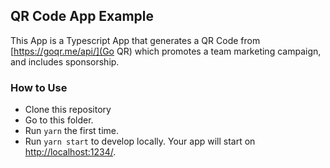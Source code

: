 ## QR Code App Example

This App is a Typescript App that generates a QR Code from
[https://goqr.me/api/](Go QR) which promotes a team marketing campaign, and includes sponsorship.

### How to Use

- Clone this repository
- Go to this folder.
- Run `yarn` the first time.
- Run `yarn start` to develop locally. Your app will start on
  [http://localhost:1234/](http://localhost:1234/).
